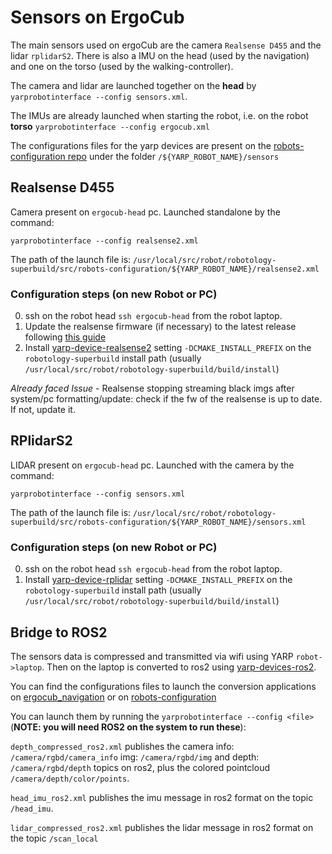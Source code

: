 # Sensors on ErgoCub
The main sensors used on ergoCub are the camera `Realsense D455` and the lidar `rplidarS2`. There is also a IMU on the head (used by the navigation) and one on the torso (used by the walking-controller).

The camera and lidar are launched together on the **head** by `yarprobotinterface --config sensors.xml`.

The IMUs are already launched when starting the robot, i.e. on the robot **torso** `yarprobotinterface --config ergocub.xml`

The configurations files for the yarp devices are present on the [robots-configuration repo](https://github.com/icub-tech-iit/robots-configuration) under the folder `/${YARP_ROBOT_NAME}/sensors`

## Realsense D455
Camera present on `ergocub-head` pc. Launched standalone by the command:
```
yarprobotinterface --config realsense2.xml
```

The path of the launch file is: `/usr/local/src/robot/robotology-superbuild/src/robots-configuration/${YARP_ROBOT_NAME}/realsense2.xml`

### Configuration steps (on new Robot or PC)
0) ssh on the robot head `ssh ergocub-head` from the robot laptop.
1) Update the realsense firmware (if necessary) to the latest release following [this guide](https://dev.intelrealsense.com/docs/firmware-update-tool)
2) Install [yarp-device-realsense2](https://github.com/robotology/yarp-device-realsense2) setting `-DCMAKE_INSTALL_PREFIX` on the `robotology-superbuild` install path (usually `/usr/local/src/robot/robotology-superbuild/build/install`)

*Already faced Issue* - Realsense stopping streaming black imgs after system/pc formatting/update: check if the fw of the realsense is up to date. If not, update it.

## RPlidarS2
LIDAR present on `ergocub-head` pc. Launched with the camera by the command:
```
yarprobotinterface --config sensors.xml
```
The path of the launch file is: `/usr/local/src/robot/robotology-superbuild/src/robots-configuration/${YARP_ROBOT_NAME}/sensors.xml`

### Configuration steps (on new Robot or PC)
0) ssh on the robot head `ssh ergocub-head` from the robot laptop.
1) Install [yarp-device-rplidar](https://github.com/robotology/yarp-device-rplidar) setting `-DCMAKE_INSTALL_PREFIX` on the `robotology-superbuild` install path (usually `/usr/local/src/robot/robotology-superbuild/build/install`)


## Bridge to ROS2

The sensors data is compressed and transmitted via wifi using YARP `robot->laptop`. Then on the laptop is converted to ros2 using [yarp-devices-ros2](https://github.com/robotology/yarp-devices-ros2).

You can find the configurations files to launch the conversion applications on [ergocub_navigation](https://github.com/hsp-iit/ergocub_navigation/tree/main/config/yarp) or on [robots-configuration](https://github.com/robotology/robots-configuration/tree/devel/ergoCubSN001/sensors/ros2_repeaters)

You can launch them by running the `yarprobotinterface --config <file>` (**NOTE: you will need ROS2 on the system to run these**):

`depth_compressed_ros2.xml` publishes the camera info: `/camera/rgbd/camera_info`  img: `/camera/rgbd/img` and depth: `/camera/rgbd/depth` topics on ros2, plus the colored pointcloud `/camera/depth/color/points`.

`head_imu_ros2.xml` publishes the imu message in ros2 format on the topic `/head_imu`.

`lidar_compressed_ros2.xml` publishes the lidar message in ros2 format on the topic `/scan_local`
